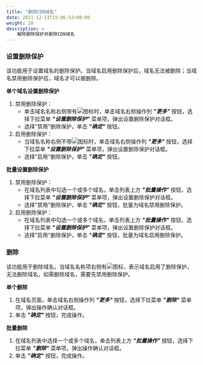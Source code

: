 ```yaml
---
title: "删除CDN域名"
date: 2021-12-13T15:06:52+08:00
weight: 20
description: >
    解除删除保护并删除CDN域名
---
```


### 设置删除保护

该功能用于设置域名的删除保护。当域名启用删除保护后，域名无法被删除；当域名禁用删除保护后，域名才可以被删除。

**单个域名设置删除保护**

1. 禁用删除保护：
    - 单击域名名称右侧带有![](../../images/computing/delprotect1.png)图标时，单击域名右侧操作列 **_"更多"_** 按钮，选择下拉菜单 **_"设置删除保护"_** 菜单项，弹出设置删除保护对话框。
    - 选择"禁用"删除保护，单击 **_"确定"_** 按钮。
2. 启用删除保护：
    - 当域名名称右侧不带![](../../images/computing/delprotect1.png)图标时，单击域名右侧操作列 **_"更多"_** 按钮，选择下拉菜单 **_"设置删除保护"_** 菜单项，弹出设置删除保护对话框。
    - 选择"启用"删除保护，单击 **_"确定"_** 按钮。

**批量设置删除保护**

1. 禁用删除保护：
    - 在域名列表中勾选一个或多个域名，单击列表上方 **_"批量操作"_** 按钮，选择下拉菜单 **_"设置删除保护"_** 菜单项，弹出设置删除保护对话框。
    - 选择"禁用"删除保护，单击 **_"确定"_** 按钮，批量为域名禁用删除保护。
2. 启用删除保护：
    - 在域名列表中勾选一个或多个域名，单击列表上方 **_"批量操作"_** 按钮，选择下拉菜单 **_"设置删除保护"_** 菜单项，弹出设置删除保护对话框。
    - 选择"启用"删除保护，单击 **_"确定"_** 按钮，批量为域名启用删除保护。

### 删除

该功能用于删除域名，当域名名称项右侧有![](../../images/computing/delprotect1.png)图标，表示域名启用了删除保护，无法删除域名，如需删除域名，需要先禁用删除保护。

**单个删除**

1. 在域名页面，单击域名右侧操作列 **_"更多"_** 按钮，选择下拉菜单 **_"删除"_** 菜单项，弹出操作确认对话框。
2. 单击 **_"确定"_** 按钮，完成操作。

**批量删除**

1. 在域名列表中选择一个或多个域名，单击列表上方 **_"批量操作"_** 按钮，选择下拉菜单 **_"删除"_** 菜单项，弹出操作确认对话框。
2. 单击 **_"确定"_** 按钮，完成操作。